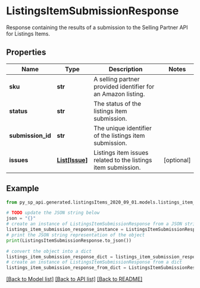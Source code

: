 # ListingsItemSubmissionResponse

Response containing the results of a submission to the Selling Partner API for Listings Items.

## Properties

Name | Type | Description | Notes
------------ | ------------- | ------------- | -------------
**sku** | **str** | A selling partner provided identifier for an Amazon listing. | 
**status** | **str** | The status of the listings item submission. | 
**submission_id** | **str** | The unique identifier of the listings item submission. | 
**issues** | [**List[Issue]**](Issue.md) | Listings item issues related to the listings item submission. | [optional] 

## Example

```python
from py_sp_api.generated.listingsItems_2020_09_01.models.listings_item_submission_response import ListingsItemSubmissionResponse

# TODO update the JSON string below
json = "{}"
# create an instance of ListingsItemSubmissionResponse from a JSON string
listings_item_submission_response_instance = ListingsItemSubmissionResponse.from_json(json)
# print the JSON string representation of the object
print(ListingsItemSubmissionResponse.to_json())

# convert the object into a dict
listings_item_submission_response_dict = listings_item_submission_response_instance.to_dict()
# create an instance of ListingsItemSubmissionResponse from a dict
listings_item_submission_response_from_dict = ListingsItemSubmissionResponse.from_dict(listings_item_submission_response_dict)
```
[[Back to Model list]](../README.md#documentation-for-models) [[Back to API list]](../README.md#documentation-for-api-endpoints) [[Back to README]](../README.md)


